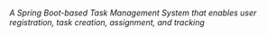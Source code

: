 <h6>A Spring Boot-based Task Management System that enables user registration, task creation, assignment, and tracking</h6>
